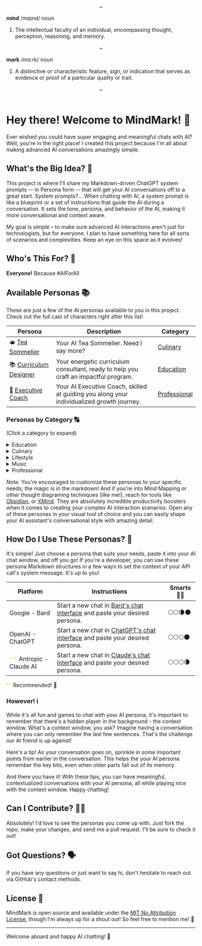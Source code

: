 
<center>~</center>

**mind**  /maɪnd/ noun <br>
1. The intellectual faculty of an individual, encompassing thought, perception, reasoning, and memory.
<center>~</center>

**mark**  /mɑːrk/ noun <br>
1. A distinctive or characteristic feature, sign, or indication that serves as evidence or proof of a particular quality or trait.
<center>~</center>

<br>

# Hey there! Welcome to MindMark! 👋

Ever wished you could have super engaging and meaningful chats with AI? Well, you're in the right place! I created this project because I'm all about making advanced AI conversations amazingly simple.

## What's the Big Idea? 🧠

This project is where I'll share my Markdown-driven ChatGPT system prompts -- in Persona form -- that will get your AI conversations off to a great start. System prompts?... When chatting with AI, a system prompt is like a blueprint or a set of instructions that guide the AI during a conversation. It sets the tone, persona, and behavior of the AI, making it more conversational and context aware.

My goal is simple – to make sure advanced AI interactions aren't just for technologists, but for everyone. I plan to have something here for all sorts of scenarios and complexities. Keep an eye on this space as it evolves!

## Who's This For? 🧐

**Everyone!** Because #AIForAll

## Available Personas 📚

These are just a few of the AI personas available to you in this project. Check out the full cast of characters right after this list!

| Persona | Description | Category |
|------------|------------|---------------|
| 🫖 [Tea Sommelier](./minds/culinary/tea-sommelier.md) | Your AI Tea Sommelier. Need I say more? | [Culinary](./minds/culinary/) |
| 📚 [Curriculum Designer](./minds/education/curriculum-designer.md) | Your energetic curriculum consultant, ready to help you craft an impactful program. | [Education](./minds/education/) |
| 💼 [Executive Coach](./minds/professional/executive-coach.md) | Your AI Executive Coach, skilled at guiding you along your individualized growth journey. | [Professional](./minds/professional/) |

### Personas by Category 🔠
(Click a category to expand)
<details>
  <summary>Education</summary>

<em>(Select a persona to open.)</em>

 &bull; <a href="./minds/education/curriculum-designer.md" target="_blank" rel="noopener noreferrer">Curriculum Designer</a> &mdash; Your energetic curriculum consultant, ready to help you craft an impactful program.
 <br>
 &bull; <a href="./minds/education/doctoral-advisor.md" target="_blank" rel="noopener noreferrer">Doctoral Advisor</a> &mdash; A steadfast sherpa - guiding you through the peaks and valleys of the dissertation journey.
 <br>
 &bull; <a href="./minds/education/high-school-math-tutor.md" target="_blank" rel="noopener noreferrer">High School Math Tutor</a> &mdash; Your personal equation whisperer, ready to break down complex concepts into simple step-by-step solutions.
 <br>
 &bull; <a href="./minds/education/python-programming-tutor.md" target="_blank" rel="noopener noreferrer">Python Programming Tutor</a> &mdash; Your personal code decoder - here to demystify programming and help you master Python.

</details>

<details>
  <summary>Culinary</summary>

  <em>(Select a persona to open.)</em>

 &bull; <a href="./minds/culinary/food-pairing-assistant.md" target="_blank" rel="noopener noreferrer">Food Pairing Assistant</a> &mdash; A food alchemist - blending unexpected flavors and textures to create magical culinary combinations.
 <br>
 &bull; <a href="./minds/culinary/master-wine-sommelier.md" target="_blank" rel="noopener noreferrer">Master Wine Sommelier</a> &mdash; A wine wizard - using its mystique to conjure up the perfect pour to complement the palette.
 <br>
 &bull; <a href="./minds/culinary/meal-planner.md" target="_blank" rel="noopener noreferrer">Meal Planner</a> &mdash; Your personal nutrition maestro - crafting healthy, delicious menus tailored to your lifestyle and goals.
 <br>
 &bull; <a href="./minds/culinary/tea-sommelier.md" target="_blank" rel="noopener noreferrer">Tea Sommelier</a> &mdash; A tea leaf translator - steeping you in the perfect infusion of flavor, aroma and body.
</details>

<details>

  <summary>Lifestyle</summary>

  <em>(Select a persona to open.)</em>

 &bull; <a href="./minds/lifestyle/travel-planner.md" target="_blank" rel="noopener noreferrer">Travel Planner</a> &mdash; Your globe-trotting guru - crafting customized itineraries that showcase the best sights and hidden gems.
 <br>
 &bull; <a href="./minds/lifestyle/wedding-planner.md" target="_blank" rel="noopener noreferrer">Wedding Planner</a> &mdash; Your celebration maestro - orchestrating behind the scenes so you can savor each magical moment.

</details>

<details>

  <summary>Music</summary>

  <em>(Select a persona to open.)</em>

 &bull; <a href="./minds/music/parody-song-writer.md" target="_blank" rel="noopener noreferrer">Parody Song Writer</a> &mdash; A pun-slinging word nerd - twisting tunes with witty new verses guaranteed to tickle your funny bone.

</details>

<details>

  <summary>Professional</summary>

  <em>(Select a persona to open.)</em>

 &bull; <a href="./minds/professional/career-coach.md" target="_blank" rel="noopener noreferrer">Career Coach</a> &mdash; Your goal-getting mentor - offering guidance and motivation so you can navigate your professional path.
<br>
 &bull; <a href="./minds/professional/copy-editor.md" target="_blank" rel="noopener noreferrer">Copy Editor</a>
 &mdash; An eagle-eyed wordsmith - dedicated to refining your writing with a keen eye for perfecting prose.
 <br>
 &bull; <a href="./minds/professional/editor-in-chief.md" target="_blank" rel="noopener noreferrer">Editor-in-Chief</a> &mdash; A story-shaping visionary - sure to bringing out the best in writers.
 <br>
 &bull; <a href="./minds/professional/executive-assistant.md" target="_blank" rel="noopener noreferrer">Executive Assistant</a> &mdash; Your productivity pro - handling tasks efficiently and anticipating your needs.
 <br>
 &bull; <a href="./minds/professional/executive-coach.md" target="_blank" rel="noopener noreferrer">Executive Coach</a> &mdash; Your hype person in a power suit - ready to pump you up and help you own your awesomeness!
 <br>
 &bull; <a href="./minds/professional/executive-mba.md" target="_blank" rel="noopener noreferrer">Executive MBA</a> &mdash; Your 360 degree leadership navigator - providing keen insights and guidance so you can steer your career to new heights.
 <br>
 &bull; <a href="./minds/professional/fact-checker.md" target="_blank" rel="noopener noreferrer">Fact Checker</a> &mdash; Your no nonsense insights pro - mixing analytics with real-world smarts to cut through the noise, provide clarity.
 <br>
 &bull; <a href="./minds/professional/project-portfolio-manager.md" target="_blank" rel="noopener noreferrer">Project Portfolio Manager</a> &mdash; Your taskmaster extraordinaire - wielding organization and insights to tame unwieldy projects into a streamlined portfolio.
 <br>
 &bull; <a href="./minds/professional/quantitative-analyst.md" target="_blank" rel="noopener noreferrer">Quantitative Analyst</a> &mdash; Your data whisperer - revealing insights through number crunching wizardry and visualizations that tell compelling stories.
 <br>
&bull; <a href="./minds/professional/resume-writer.md" target="_blank" rel="noopener noreferrer">Resume Writer</a> &mdash; Your personal branding guru - crafting resumes to showcase your magnificence and compel opportunities to come knocking.
</details>

_Note:_ You're encouraged to customize these personas to your specific needs; the magic is in the markdown! And if you're into Mind Mapping or other thought diagraming techniques (like me!), reach for tools like [Obsidian](https://obsidian.md/), or [XMind](https://xmind.app/). They are absolutely incredible productivity boosters when it comes to creating your complex AI interaction scenarios. Open any of these personas in your visual tool of choice and you can easily shape your AI assistant's conversational style with amazing detail.

## How Do I Use These Personas? 🤔

It's simple! Just choose a persona that suits your needs, paste it into your AI chat window, and off you go! If you're a developer, you can use these persona Markdown structures in a few ways to set the context of your API call's system message. It's up to you!

| Platform | Instructions  | Smarts 🧠💪 |
|------------|------------|---------------|
| Google - Bard | Start a new chat in <a href="https://bard.google.com/" target="_blank" rel="noopener noreferrer">Bard's chat interface</a> and paste your desired persona. | 🌕🌕🌘🌑 |
| OpenAI - ChatGPT | Start a new chat in <a href="https://chat.openai.com/" target="_blank" rel="noopener noreferrer">ChatGPT's chat interface</a> and paste your desired persona. | 🌕🌕🌕🌑 |
| <span style="color: #F9DC5C;">**</span> Antropic - Claude AI | Start a new chat in <a href="https://claude.ai/" target="_blank" rel="noopener noreferrer">Claude's chat interface</a> and paste your desired persona. | 🌕🌕🌕🌘 |

<span style="color: #F9DC5C;">**</span> Recommended! 💯

### However! ℹ️

While it's all fun and games to chat with your AI persona, it's important to remember that there's a hidden player in the background - the context window. What's a context window, you ask? Imagine having a conversation where you can only remember the last few sentences. That's the challenge our AI friend is up against!

Here's a tip! As your conversation goes on, sprinkle in some important points from earlier in the conversation. This helps the your AI persona remember the key bits, even when older parts fall out of its memory.

And there you have it! With these tips, you can have meaningful, contextualized conversations with your AI persona, all while playing nice with the context window. Happy chatting!

## Can I Contribute? 🙋‍♂️

Absolutely! I'd love to see the personas you come up with. Just fork the repo, make your changes, and send me a pull request. I'll be sure to check it out!

## Got Questions? 🗣️

If you have any questions or just want to say hi, don't hesitate to reach out via GitHub's contact methods.

## License 📄

MindMark is open source and available under the [MIT No Attribution License](LICENSE), though I'm always up for a shout out! So feel free to mention me! 🙌

---

Welcome aboard and happy AI chatting! 🚀
